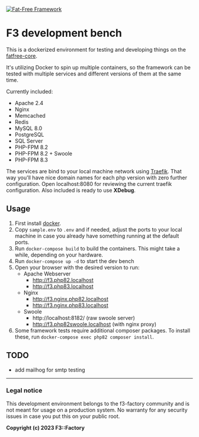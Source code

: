 [![Fat-Free Framework](ui/images/logo.png)](http://fatfreeframework.com/)

# F3 development bench

This is a dockerized environment for testing and developing things on the [fatfree-core](https://github.com/bcosca/fatfree-core). 

It's utilizing Docker to spin up multiple containers, so the framework can be tested with multiple services and different versions of them at the same time.

Currently included:

- Apache 2.4
- Nginx
- Memcached
- Redis
- MySQL 8.0
- PostgreSQL
- SQL Server
- PHP-FPM 8.2
- PHP-FPM 8.2 + Swoole
- PHP-FPM 8.3

The services are bind to your local machine network using [Traefik](https://doc.traefik.io/traefik/). That way you'll have nice domain names for each php version with zero further configuration. 
Open localhost:8080 for reviewing the current traefik configuration.
Also included is ready to use **XDebug**.

## Usage

1. First install [docker](https://www.docker.com/products/docker-desktop).
2. Copy `sample.env` to `.env` and if needed, adjust the ports to your local machine in case you already have something running at the default ports.
3. Run `docker-compose build` to build the containers. This might take a while, depending on your hardware.
4. Run `docker-compose up -d` to start the dev bench
5. Open your browser with the desired version to run:
   - Apache Webserver
     - http://f3.php82.localhost
     - http://f3.php83.localhost
   - Nginx
     - http://f3.nginx.php82.localhost
     - http://f3.nginx.php83.localhost
   - Swoole
     - http://localhost:8182/ (raw swoole server)
     - http://f3.php82swoole.localhost (with nginx proxy)
6. Some framework tests require additional composer packages. To install these, run `docker-compose exec php82 composer install`.

## TODO

- add mailhog for smtp testing

---

### Legal notice

This development environment belongs to the f3-factory community and is not meant for usage on a production system. No warranty for any security issues in case you put this on your public root.

**Copyright (c) 2023 F3::Factory**
